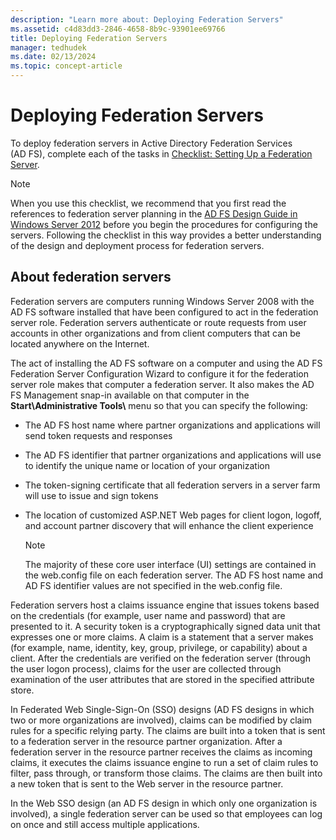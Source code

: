 ```yaml
---
description: "Learn more about: Deploying Federation Servers"
ms.assetid: c4d83dd3-2846-4658-8b9c-93901ee69766
title: Deploying Federation Servers
manager: tedhudek
ms.date: 02/13/2024
ms.topic: concept-article
---
```


# Deploying Federation Servers

To deploy federation servers in Active Directory Federation Services \(AD FS\), complete each of the tasks in [Checklist: Setting Up a Federation Server](Checklist--Setting-Up-a-Federation-Server.md).

> [!NOTE]
> When you use this checklist, we recommend that you first read the references to federation server planning in the [AD FS Design Guide in Windows Server 2012](../design/ad-fs-design-guide-in-windows-server-2012.md) before you begin the procedures for configuring the servers. Following the checklist in this way provides a better understanding of the design and deployment process for federation servers.

## About federation servers
Federation servers are computers running  Windows Server 2008  with the AD FS software installed that have been configured to act in the federation server role. Federation servers authenticate or route requests from user accounts in other organizations and from client computers that can be located anywhere on the Internet.

The act of installing the AD FS software on a computer and using the AD FS Federation Server Configuration Wizard to configure it for the federation server role makes that computer a federation server. It also makes the AD FS Management snap\-in available on that computer in the **Start\\Administrative Tools\\** menu so that you can specify the following:

-   The AD FS host name where partner organizations and applications will send token requests and responses

-   The AD FS identifier that partner organizations and applications will use to identify the unique name or location of your organization

-   The token\-signing certificate that all federation servers in a server farm will use to issue and sign tokens

-   The location of customized ASP.NET Web pages for client logon, logoff, and account partner discovery that will enhance the client experience

    > [!NOTE]
    > The majority of these core user interface \(UI\) settings are contained in the web.config file on each federation server. The AD FS host name and AD FS identifier values are not specified in the web.config file.

Federation servers host a claims issuance engine that issues tokens based on the credentials \(for example, user name and password\) that are presented to it. A security token is a cryptographically signed data unit that expresses one or more claims. A claim is a statement that a server makes \(for example, name, identity, key, group, privilege, or capability\) about a client. After the credentials are verified on the federation server \(through the user logon process\), claims for the user are collected through examination of the user attributes that are stored in the specified attribute store.

In Federated Web Single\-Sign\-On \(SSO\) designs \(AD FS designs in which two or more organizations are involved\), claims can be modified by claim rules for a specific relying party. The claims are built into a token that is sent to a federation server in the resource partner organization. After a federation server in the resource partner receives the claims as incoming claims, it executes the claims issuance engine to run a set of claim rules to filter, pass through, or transform those claims. The claims are then built into a new token that is sent to the Web server in the resource partner.

In the Web SSO design \(an AD FS design in which only one organization is involved\), a single federation server can be used so that employees can log on once and still access multiple applications.

